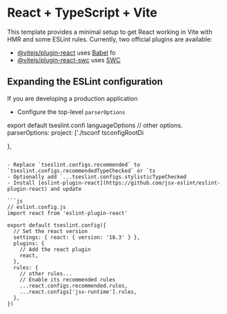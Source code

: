 # React + TypeScript + Vite

This template provides a minimal setup to get React working in Vite with HMR and some ESLint rules.
Currently, two official plugins are available:

- [@vitejs/plugin-react](https://github.com/vitejs/vite-plugin-react/blob/main/packages/plugin-react/README.md) uses [Babel](https://babeljs.io/) fo
- [@vitejs/plugin-react-swc](https://github.com/vitejs/vite-plugin-react-swc) uses [SWC](https://swc.rs/) 

## Expanding the ESLint configuration
If you are developing a production application
- Configure the top-level `parserOptions`

export default tseslint.confi
  languageOptions
    // other options.
    parserOptions:
      project: ['./tsconf
      tsconfigRootDi
  
  },

```

- Replace `tseslint.configs.recommended` to `tseslint.configs.recommendedTypeChecked` or `ts
- Optionally add `...tseslint.configs.stylisticTypeChecked
- Install [eslint-plugin-react](https://github.com/jsx-eslint/eslint-plugin-react) and update 

```js
// eslint.config.js
import react from 'eslint-plugin-react'

export default tseslint.config({
  // Set the react version
  settings: { react: { version: '18.3' } },
  plugins: {
    // Add the react plugin
    react,
  },
  rules: {
    // other rules...
    // Enable its recommended rules
    ...react.configs.recommended.rules,
    ...react.configs['jsx-runtime'].rules,
  },
})
```
